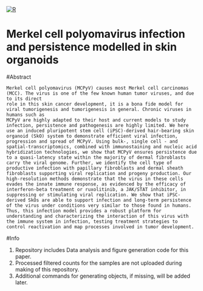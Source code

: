 [![R](https://ziadoua.github.io/m3-Markdown-Badges/badges/R/r1.svg)](https://www.r-project.org/)


# Merkel cell polyomavirus infection and persistence modelled in skin organoids

#Abstract
```
Merkel cell polyomavirus (MCPyV) causes most Merkel cell carcinomas (MCC). The virus is one of the few known human tumor viruses, and due to its direct
role in this skin cancer development, it is a bona fide model for viral tumorigenesis and tumorigenesis in general. Chronic viruses in humans such as
MCPyV are highly adapted to their host and current models to study infection, persistence and pathogenesis are highly limited. We here use an induced pluripotent stem cell (iPSC)-derived hair-bearing skin organoid (SkO) system to demonstrate efficient viral infection, progression and spread of MCPyV. Using bulk-, single cell - and spatial-transcriptomics, combined with immunostaining and nucleic acid hybridization technologies, we show that MCPyV ensures persistence due to a quasi-latency state within the majority of dermal fibroblasts carry the viral genome. Further, we identify the cell type of productive infection with papillary fibroblasts and dermal sheath fibroblasts supporting viral replication and progeny production. Our high-resolution methods demonstrate that the virus in these cells evades the innate immune response, as evidenced by the efficacy of interferon-beta treatment or ruxolitinib, a JAK/STAT inhibitor, in suppressing or stimulating viral replication. We show that iPSC-derived SkOs are able to support infection and long-term persistence of the virus under conditions very similar to those found in humans. Thus, this infection model provides a robust platform for understanding and characterizing the interaction of this virus with the immune system in infection, testing treatment strategies to control reactivation and map processes involved in tumor development.
```

#Info

1. Repository includes Data analysis and figure generation code for this paper.
2. Processed filtered counts for the samples are not uploaded during making of this repository. 
3. Additional commands for generating objects, if missing, will be added later. 



